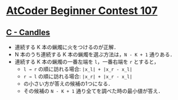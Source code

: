 # [AtCoder Beginner Contest 107](https://atcoder.jp/contests/abc107)

## [C - Candles](https://atcoder.jp/contests/abc107/tasks/arc101_a)
- 連続する K 本の蝋燭に火をつけるのが正解．
- N 本のうち連続する K 本の蝋燭を選ぶ方法は，`N - K + 1` 通りある．
- 連続する K 本の蝋燭の一番左端を `l`，一番右端を `r` とすると，
	- `l → r` の順に訪れる場合: `|x_l| + |x_r - x_l|`
	- `r → l` の順に訪れる場合: `|x_r| + |x_r - x_l|`
	- の小さい方が答えの候補の1つになる．
	- その候補の `N - K + 1` 通り全てを調べた時の最小値が答え．
